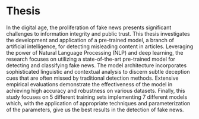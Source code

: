 # Thesis

In the digital age, the proliferation of fake news presents significant challenges to information integrity and public trust. This thesis investigates the development and application of a pre-trained model, a branch of artificial intelligence, for detecting misleading content in articles. Leveraging the power of Natural Language Processing (NLP) and deep learning, the research focuses on utilizing a state-of-the-art pre-trained model for detecting and classifying fake news. The model architecture incorporates sophisticated linguistic and contextual analysis to discern subtle deception cues that are often missed by traditional detection methods. Extensive empirical evaluations demonstrate the effectiveness of the model in achieving high accuracy and robustness on various datasets. Finally, this study focuses on 5 different training sets implementing 7 different models which, with the application of appropriate techniques and parameterization of the parameters, give us the best results in the detection of fake news. 

